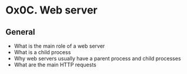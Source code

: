 # Ox0C. Web server
## General
- What is the main role of a web server
- What is a child process
- Why web servers usually have a parent process and child processes
- What are the main HTTP requests
